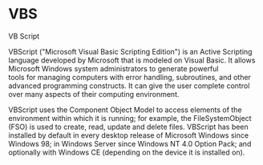 # VBS


VB Script

VBScript ("Microsoft Visual Basic Scripting Edition") is an Active
Scripting language developed by Microsoft that is modeled on Visual
Basic. It allows Microsoft Windows system administrators to generate
powerful tools for managing computers with error handling, subroutines,
and other advanced programming constructs. It can give the user complete
control over many aspects of their computing environment.

VBScript uses the Component Object Model to access elements of the
environment within which it is running; for example, the
FileSystemObject (FSO) is used to create, read, update and delete files.
VBScript has been installed by default in every desktop release of
Microsoft Windows since Windows 98; in Windows Server since Windows NT
4.0 Option Pack; and optionally with Windows CE (depending on the device
it is installed on).

